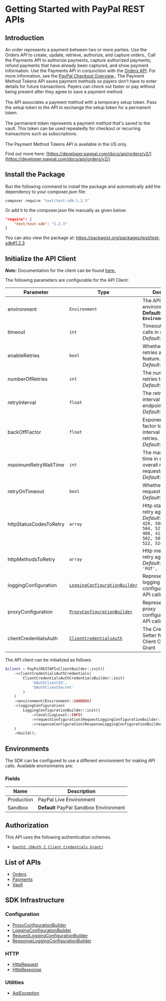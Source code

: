 
# Getting Started with PayPal REST APIs

## Introduction

An order represents a payment between two or more parties. Use the Orders API to create, update, retrieve, authorize, and capture orders., Call the Payments API to authorize payments, capture authorized payments, refund payments that have already been captured, and show payment information. Use the Payments API in conjunction with the <a href="/docs/api/orders/v2/">Orders API</a>. For more information, see the <a href="/docs/checkout/">PayPal Checkout Overview</a>., The Payment Method Tokens API saves payment methods so payers don't have to enter details for future transactions. Payers can check out faster or pay without being present after they agree to save a payment method.<br><br>The API associates a payment method with a temporary setup token. Pass the setup token to the API to exchange the setup token for a permanent token.<br><br>The permanent token represents a payment method that's saved to the vault. This token can be used repeatedly for checkout or recurring transactions such as subscriptions.<br><br>The Payment Method Tokens API is available in the US only.

Find out more here: [https://developer.paypal.com/docs/api/orders/v2/](https://developer.paypal.com/docs/api/orders/v2/)

## Install the Package

Run the following command to install the package and automatically add the dependency to your composer.json file:

```bash
composer require "test/test-sdk:1.2.3"
```

Or add it to the composer.json file manually as given below:

```json
"require": {
    "test/test-sdk": "1.2.3"
}
```

You can also view the package at:
https://packagist.org/packages/test/test-sdk#1.2.3

## Initialize the API Client

**_Note:_** Documentation for the client can be found [here.](https://www.github.com/tahaali2000/test-php-sdk/tree/1.2.3/doc/client.md)

The following parameters are configurable for the API Client:

| Parameter | Type | Description |
|  --- | --- | --- |
| environment | `Environment` | The API environment. <br> **Default: `Environment.SANDBOX`** |
| timeout | `int` | Timeout for API calls in seconds.<br>*Default*: `0` |
| enableRetries | `bool` | Whether to enable retries and backoff feature.<br>*Default*: `false` |
| numberOfRetries | `int` | The number of retries to make.<br>*Default*: `0` |
| retryInterval | `float` | The retry time interval between the endpoint calls.<br>*Default*: `1` |
| backOffFactor | `float` | Exponential backoff factor to increase interval between retries.<br>*Default*: `2` |
| maximumRetryWaitTime | `int` | The maximum wait time in seconds for overall retrying requests.<br>*Default*: `0` |
| retryOnTimeout | `bool` | Whether to retry on request timeout.<br>*Default*: `true` |
| httpStatusCodesToRetry | `array` | Http status codes to retry against.<br>*Default*: `408, 413, 429, 500, 502, 503, 504, 521, 522, 524, 408, 413, 429, 500, 502, 503, 504, 521, 522, 524` |
| httpMethodsToRetry | `array` | Http methods to retry against.<br>*Default*: `'GET', 'PUT', 'GET', 'PUT'` |
| loggingConfiguration | [`LoggingConfigurationBuilder`](https://www.github.com/tahaali2000/test-php-sdk/tree/1.2.3/doc/logging-configuration-builder.md) | Represents the logging configurations for API calls |
| proxyConfiguration | [`ProxyConfigurationBuilder`](https://www.github.com/tahaali2000/test-php-sdk/tree/1.2.3/doc/proxy-configuration-builder.md) | Represents the proxy configurations for API calls |
| clientCredentialsAuth | [`ClientCredentialsAuth`](https://www.github.com/tahaali2000/test-php-sdk/tree/1.2.3/doc/auth/oauth-2-client-credentials-grant.md) | The Credentials Setter for OAuth 2 Client Credentials Grant |

The API client can be initialized as follows:

```php
$client = PayPalRESTAPIsClientBuilder::init()
    ->clientCredentialsAuthCredentials(
        ClientCredentialsAuthCredentialsBuilder::init(
            'OAuthClientId',
            'OAuthClientSecret'
        )
    )
    ->environment(Environment::SANDBOX)
    ->loggingConfiguration(
        LoggingConfigurationBuilder::init()
            ->level(LogLevel::INFO)
            ->requestConfiguration(RequestLoggingConfigurationBuilder::init()->body(true))
            ->responseConfiguration(ResponseLoggingConfigurationBuilder::init()->headers(true))
    )
    ->build();
```

## Environments

The SDK can be configured to use a different environment for making API calls. Available environments are:

### Fields

| Name | Description |
|  --- | --- |
| Production | PayPal Live Environment |
| Sandbox | **Default** PayPal Sandbox Environment |

## Authorization

This API uses the following authentication schemes.

* [`Oauth2 (OAuth 2 Client Credentials Grant)`](https://www.github.com/tahaali2000/test-php-sdk/tree/1.2.3/doc/auth/oauth-2-client-credentials-grant.md)

## List of APIs

* [Orders](https://www.github.com/tahaali2000/test-php-sdk/tree/1.2.3/doc/controllers/orders.md)
* [Payments](https://www.github.com/tahaali2000/test-php-sdk/tree/1.2.3/doc/controllers/payments.md)
* [Vault](https://www.github.com/tahaali2000/test-php-sdk/tree/1.2.3/doc/controllers/vault.md)

## SDK Infrastructure

### Configuration

* [ProxyConfigurationBuilder](https://www.github.com/tahaali2000/test-php-sdk/tree/1.2.3/doc/proxy-configuration-builder.md)
* [LoggingConfigurationBuilder](https://www.github.com/tahaali2000/test-php-sdk/tree/1.2.3/doc/logging-configuration-builder.md)
* [RequestLoggingConfigurationBuilder](https://www.github.com/tahaali2000/test-php-sdk/tree/1.2.3/doc/request-logging-configuration-builder.md)
* [ResponseLoggingConfigurationBuilder](https://www.github.com/tahaali2000/test-php-sdk/tree/1.2.3/doc/response-logging-configuration-builder.md)

### HTTP

* [HttpRequest](https://www.github.com/tahaali2000/test-php-sdk/tree/1.2.3/doc/http-request.md)
* [HttpResponse](https://www.github.com/tahaali2000/test-php-sdk/tree/1.2.3/doc/http-response.md)

### Utilities

* [ApiException](https://www.github.com/tahaali2000/test-php-sdk/tree/1.2.3/doc/api-exception.md)

